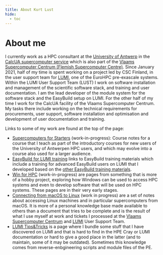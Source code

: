 ```yaml
---
title: About Kurt Lust 
hide:
  - toc
---
```


# About me

I currently work as a HPC consultant at the [University of Antwerp](https://www.uantwerpen.be)
in the [CalcUA supercomputer service](https://hpc.uantwerpen.be) which is also part of the
[Vlaams Supercomputer Centrum (Flemish Supercomputer Centre)](https://vscentrum.be).
Since January 2021, half of my time is spent working on a project led by CSC Finland, in the user support team for [LUMI](https://lumi-supercomputer.eu), one of the EuroHPC pre-exascale systems. 
Within the LUMI User Support Team (LUST) I work on software installation and management of the scientific software stack, and training and user documentation. I am the lead developer of the module system for the 
software stack and the EasyBuild setup on LUMI.
For the other half of my time I work for the CalcUA facility of the Vlaams Supercomputer Centrum. My tasks there include working on the technical requirements for procurements, user support, software installation and optimisation and development of user documentation and training.

Links to some of my work are found at the top of the page:

-   [Supercomputers for Starters](SupercomputersForStarters) (work-in-progress): 
    Course notes for a course that I teach as part of the introductory courses for new users of the
    University of Antwerpen HPC users, and which may evolve into a course also used for a larger audience.
-   [EasyBuild for LUMI training](easybuild-tutorial) links to EasyBuild training materials which include 
    a training for advanced EasyBuild users on LUMI that I developed based on the [other EasyBuild
    training materials](https://easybuild.io/tutorial).
-   [Win for HPC](windows-client-HPC) (work-in-progress) are pages from something that is more of a hobby project, exploring how
     Windows can be used to access HPC systems and even to develop software that will be used on HPC systems.
     These pages are in their very early stages.
-   [Connecting from macOS to Linux](macos-to-linux) (work in progress) are a set of notes about accessing Linux
    machines and in particular supercomputers from macOS. It is more of a personal knowledge base made available
    to others than a document that tries to be complete and is the result of what I use myself at work and tickets
    I processed at the [Vlaams Supercomputer Centrum](https://vscentrum.be) and
    [LUMI](https://lumi-supercomputer.eu) User Support Team.
-   [LUMI Tips&Tricks](https://klust.github.io/LUMI-tips-and-tricks/) is a page where I bundle 
    some stuff that I have discovered on LUMI and that is hard to find 
    in the HPE Cray or LUMI documentation or hard to give a good place in the latter
    (and to maintain, some of it may be outdated). Sometimes this knowledge comes from
    reverse-enbgineering scripts and module files of the PE.

